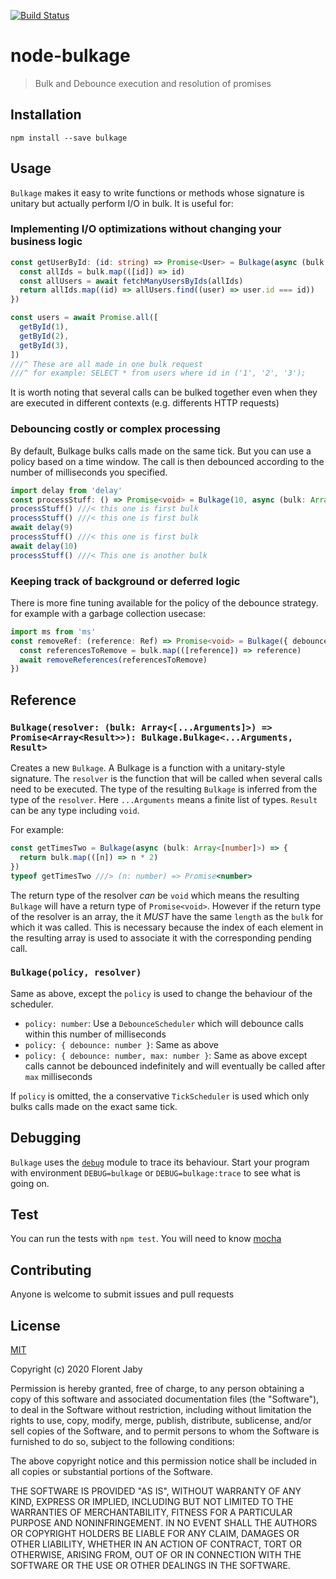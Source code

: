 [![Build Status][travis-image]][travis-url]

node-bulkage
==================

> Bulk and Debounce execution and resolution of promises

Installation
------------

    npm install --save bulkage

Usage
-----

`Bulkage` makes it easy to write functions or methods whose signature is unitary but actually
perform I/O in bulk. It is useful for:

### Implementing I/O optimizations without changing your business logic

```typescript
const getUserById: (id: string) => Promise<User> = Bulkage(async (bulk: Array<[string]>) => {
  const allIds = bulk.map(([id]) => id)
  const allUsers = await fetchManyUsersByIds(allIds)
  return allIds.map((id) => allUsers.find((user) => user.id === id))
})

const users = await Promise.all([
  getById(1),
  getById(2),
  getById(3),
])
///^ These are all made in one bulk request
///^ for example: SELECT * from users where id in ('1', '2', '3');
```

It is worth noting that several calls can be bulked together even when they are executed in different contexts (e.g. differents HTTP requests)

### Debouncing costly or complex processing

By default, Bulkage bulks calls made on the same tick. But you can use
a policy based on a time window. The call is then debounced according
to the number of milliseconds you specified.

```typescript
import delay from 'delay'
const processStuff: () => Promise<void> = Bulkage(10, async (bulk: Array<[]>) => { await doStuff() })
processStuff() ///< this one is first bulk
processStuff() ///< this one is first bulk
await delay(9)
processStuff() ///< this one is first bulk
await delay(10)
processStuff() ///< This one is another bulk
```

### Keeping track of background or deferred logic

There is more fine tuning available for the policy of the debounce strategy.
for example with a garbage collection usecase:

```typescript
import ms from 'ms'
const removeRef: (reference: Ref) => Promise<void> = Bulkage({ debounce: ms('2s'), max: ms('20s') }, async (bulk: Array<[Reference]>) => {
  const referencesToRemove = bulk.map(([reference]) => reference)
  await removeReferences(referencesToRemove)
})
```

Reference
---------

### `Bulkage(resolver: (bulk: Array<[...Arguments]>) => Promise<Array<Result>>): Bulkage.Bulkage<...Arguments, Result>`

Creates a new `Bulkage`. A Bulkage is a function with a unitary-style signature.
The `resolver` is the function that will be called when several calls need to be executed.
The type of the resulting `Bulkage` is
inferred from the type of the `resolver`. Here `...Arguments` means a finite list of types. `Result` can be any type including
`void`.

For example:
```typescript
const getTimesTwo = Bulkage(async (bulk: Array<[number]>) => {
  return bulk.map(([n]) => n * 2)
})
typeof getTimesTwo ///> (n: number) => Promise<number>
```

The return type of the resolver _can_ be `void` which means the resulting `Bulkage` will have a return type of `Promise<void>`.
However if the return type of the resolver is an array, the it _MUST_ have the same `length` as the `bulk` for which it was called.
This is necessary because the index of each element in the resulting array is used to associate it with the corresponding pending call.


### `Bulkage(policy, resolver)`

Same as above, except the `policy` is used to change the behaviour of the scheduler.

  + `policy: number`: Use a `DebounceScheduler` which will debounce calls within this number of milliseconds
  + `policy: { debounce: number }`: Same as above
  + `policy: { debounce: number, max: number }`: Same as above except calls cannot be debounced indefinitely and will eventually be called
      after `max` milliseconds

If `policy` is omitted, the a conservative `TickScheduler` is used which only bulks calls made on the exact same tick.


Debugging
---------

`Bulkage` uses the [`debug`](https://www.npmjs.com/package/debug) module to trace its behaviour. Start your
program with environment `DEBUG=bulkage` or `DEBUG=bulkage:trace` to see what is going on.

Test
----

You can run the tests with `npm test`. You will need to know [mocha][mocha-url]

Contributing
------------

Anyone is welcome to submit issues and pull requests


License
-------

[MIT](http://opensource.org/licenses/MIT)

Copyright (c) 2020 Florent Jaby

Permission is hereby granted, free of charge, to any person obtaining a copy of this software and associated documentation files (the "Software"), to deal in the Software without restriction, including without limitation the rights to use, copy, modify, merge, publish, distribute, sublicense, and/or sell copies of the Software, and to permit persons to whom the Software is furnished to do so, subject to the following conditions:

The above copyright notice and this permission notice shall be included in all copies or substantial portions of the Software.

THE SOFTWARE IS PROVIDED "AS IS", WITHOUT WARRANTY OF ANY KIND, EXPRESS OR IMPLIED, INCLUDING BUT NOT LIMITED TO THE WARRANTIES OF MERCHANTABILITY, FITNESS FOR A PARTICULAR PURPOSE AND NONINFRINGEMENT. IN NO EVENT SHALL THE AUTHORS OR COPYRIGHT HOLDERS BE LIABLE FOR ANY CLAIM, DAMAGES OR OTHER LIABILITY, WHETHER IN AN ACTION OF CONTRACT, TORT OR OTHERWISE, ARISING FROM, OUT OF OR IN CONNECTION WITH THE SOFTWARE OR THE USE OR OTHER DEALINGS IN THE SOFTWARE.


[travis-image]: http://img.shields.io/travis/Floby/node-bulkage/master.svg?style=flat
[travis-url]: https://travis-ci.org/Floby/node-bulkage
[mocha-url]: https://github.com/visionmedia/mocha


